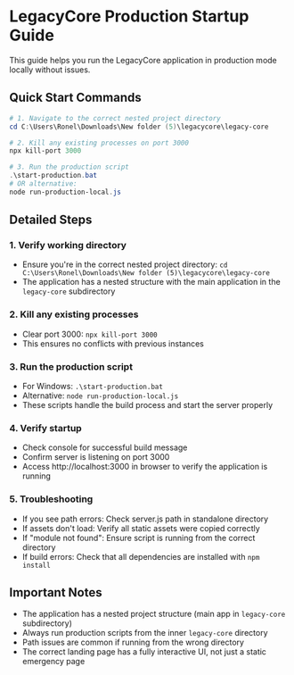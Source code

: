 # LegacyCore Production Startup Guide

This guide helps you run the LegacyCore application in production mode locally without issues.

## Quick Start Commands

```powershell
# 1. Navigate to the correct nested project directory
cd C:\Users\Ronel\Downloads\New folder (5)\legacycore\legacy-core

# 2. Kill any existing processes on port 3000
npx kill-port 3000

# 3. Run the production script
.\start-production.bat
# OR alternative:
node run-production-local.js
```

## Detailed Steps

### 1. Verify working directory
   - Ensure you're in the correct nested project directory: 
     `cd C:\Users\Ronel\Downloads\New folder (5)\legacycore\legacy-core`
   - The application has a nested structure with the main application in the `legacy-core` subdirectory

### 2. Kill any existing processes
   - Clear port 3000: `npx kill-port 3000`
   - This ensures no conflicts with previous instances

### 3. Run the production script
   - For Windows: `.\start-production.bat`
   - Alternative: `node run-production-local.js`
   - These scripts handle the build process and start the server properly
   
### 4. Verify startup
   - Check console for successful build message
   - Confirm server is listening on port 3000
   - Access http://localhost:3000 in browser to verify the application is running
   
### 5. Troubleshooting
   - If you see path errors: Check server.js path in standalone directory
   - If assets don't load: Verify all static assets were copied correctly
   - If "module not found": Ensure script is running from the correct directory
   - If build errors: Check that all dependencies are installed with `npm install`

## Important Notes

- The application has a nested project structure (main app in `legacy-core` subdirectory)
- Always run production scripts from the inner `legacy-core` directory
- Path issues are common if running from the wrong directory
- The correct landing page has a fully interactive UI, not just a static emergency page 